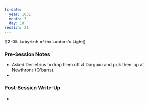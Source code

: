 ```yaml
---
fc-date:
  year: 1051
  month: 7
  day: 18
session: 21
---
```

[[2-05. Labyrinth of the Lantern's Light]]

### Pre-Session Notes

* Asked Demetrius to drop them off at Darguun and pick them up at Newthrone (Q'barra).
* 

### Post-Session Write-Up

- 